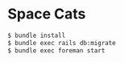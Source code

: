 # Space Cats

```sh
$ bundle install
$ bundle exec rails db:migrate
$ bundle exec foreman start
```
